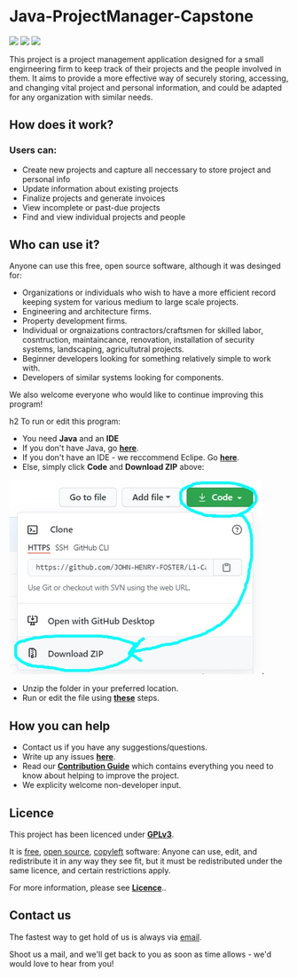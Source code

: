 # Java-ProjectManager-Capstone 

[![](https://img.shields.io/badge/Version-1.0-blue.svg)](https://github.com/JOHN-HENRY-FOSTER/Java-ProjectManager-Capstone)  [![](https://img.shields.io/badge/License-GPLv3-brightgreen.svg)](https://www.gnu.org/licenses/gpl-3.0)  [![](https://img.shields.io/badge/Code%20of%20Conduct-Contributor%20Covenant-yellow.svg?style=flat-square)](http://contributor-covenant.org/version/1/4/)	

This project is a project management application designed for a small engirneering firm to keep track of their projects and the people involved in them.  It aims to provide a more effective way of securely storing, accessing, and changing vital project and personal information, and could be adapted for any organization with similar needs.

## How does it work?

### Users can:
* Create new projects and capture all neccessary to store project and personal info 
* Update information about existing projects
* Finalize projects and generate invoices
* View incomplete or past-due projects
* Find and view individual projects and people

## Who can use it? 

Anyone  can use this free, open source software, although it was desinged for:
* Organizations or individuals who wish to have a more efficient record keeping system for various medium to large scale projects.
* Engineering and architecture firms.
* Property development firms.
* Individual or orgnaizations contractors/craftsmen for skilled labor, cosntruction, maintaincance, 	 renovation,  installation of security systems, landscaping, agricultutral projects.
* Beginner developers looking for something relatively simple to work with.
* Developers of similar systems looking for components.

We also welcome everyone who would like to continue improving this program!

h2 To run or edit this program:

* You need **Java** and an **IDE**
* If you don't have Java, go [**here**](JAVAINSTALL.md#.how-to-install-java).
* If you don't have an IDE - we reccommend Eclipe. Go [**here**](JAVAINSTALL.md#.how-to-install-eclipse).
* Else, simply click **Code** and **Download ZIP** above:

![](Github-images/0.jpg).
	
* Unzip the folder in your preferred location.
* Run or edit the file using [**these**](JAVAINSTALL.md#.how-to-run-a-program-via-eclipse) steps.

## How you can help

* Contact us if you have any suggestions/questions.
* Write up any issues [**here**](https://github.com/JOHN-HENRY-FOSTER/Java-ProjectManager-Capstone/issues).
* Read our [**Contribution Guide**](CONTRIBUTING.md#contributing) which contains everything you need to know about helping to improve the project. 
* We explicity welcome non-developer input.

## Licence

This project has been licenced under [**GPLv3**](https://www.gnu.org/licenses/gpl-3.0.html).  

It is [free](https://www.gnu.org/philosophy/free-sw.html), [open source](https://opensource.org/osd), [copyleft](https://www.gnu.org/licenses/copyleft.en.html) software: 
Anyone can use, edit, and redistribute it in any way they see fit, but it must be redistributed under the same licence, and certain restrictions apply.

For more information, please see [**Licence**](LICENCE.md#licence)..

## Contact us

The fastest way to get hold of us is always via [email](mailto:anoxicdrollie@gmail.com).

Shoot us a mail, and we'll get back to you as soon as time allows - we'd would love to hear from you!
